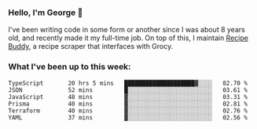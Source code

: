 ### Hello, I'm George 👋

I've been writing code in some form or another since I was about 8 years old, and recently made it my full-time job. On top of this, I maintain [Recipe Buddy](https://github.com/georgegebbett/recipe-buddy), a recipe scraper that interfaces with Grocy.  

<!--
**georgegebbett/georgegebbett** is a ✨ _special_ ✨ repository because its `README.md` (this file) appears on your GitHub profile.

Here are some ideas to get you started:

- 🔭 I’m currently working on ...
- 🌱 I’m currently learning ...
- 👯 I’m looking to collaborate on ...
- 🤔 I’m looking for help with ...
- 💬 Ask me about ...
- 📫 How to reach me: ...
- 😄 Pronouns: ...
- ⚡ Fun fact: ...
-->

### What I've been up to this week:
<!--START_SECTION:waka-->

```text
TypeScript       20 hrs 5 mins   ████████████████████▓░░░░   82.70 %
JSON             52 mins         █░░░░░░░░░░░░░░░░░░░░░░░░   03.61 %
JavaScript       48 mins         ▓░░░░░░░░░░░░░░░░░░░░░░░░   03.31 %
Prisma           40 mins         ▓░░░░░░░░░░░░░░░░░░░░░░░░   02.81 %
Terraform        40 mins         ▓░░░░░░░░░░░░░░░░░░░░░░░░   02.76 %
YAML             37 mins         ▓░░░░░░░░░░░░░░░░░░░░░░░░   02.56 %
```

<!--END_SECTION:waka-->
